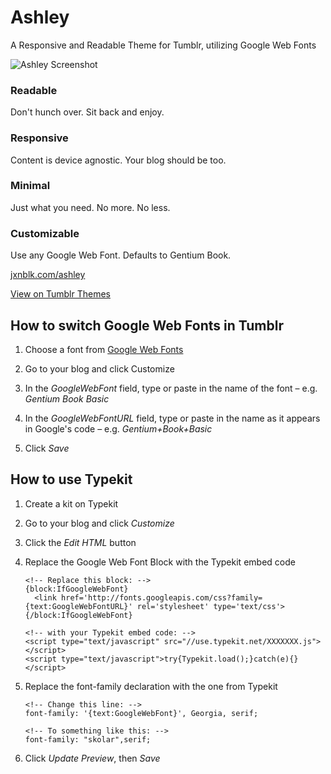 Ashley
======

A Responsive and Readable Theme for Tumblr, utilizing Google Web Fonts

![Ashley Screenshot](Ashley.png)

### Readable
Don't hunch over. Sit back and enjoy.

### Responsive
Content is device agnostic. Your blog should be too.

### Minimal
Just what you need. No more. No less.

### Customizable
Use any Google Web Font. Defaults to Gentium Book.

[jxnblk.com/ashley](http://jxnblk.com/ashley)

[View on Tumblr Themes](http://www.tumblr.com/theme/37012)


## How to switch Google Web Fonts in Tumblr

1. Choose a font from [Google Web Fonts](http://www.google.com/webfonts)

2. Go to your blog and click Customize

3. In the *GoogleWebFont* field, type or paste in the name of the font – e.g. *Gentium Book Basic*

4. In the *GoogleWebFontURL* field, type or paste in the name as it appears in Google's code – e.g. *Gentium+Book+Basic*

5. Click *Save* 

## How to use Typekit

1. Create a kit on Typekit

2. Go to your blog and click *Customize*

3. Click the *Edit HTML* button

4. Replace the Google Web Font Block with the Typekit embed code

    ```
    <!-- Replace this block: -->
    {block:IfGoogleWebFont}
      <link href='http://fonts.googleapis.com/css?family={text:GoogleWebFontURL}' rel='stylesheet' type='text/css'>
    {/block:IfGoogleWebFont}

    <!-- with your Typekit embed code: -->
    <script type="text/javascript" src="//use.typekit.net/XXXXXXX.js"></script>
    <script type="text/javascript">try{Typekit.load();}catch(e){}</script>
    ```

5. Replace the font-family declaration with the one from Typekit

    ```
    <!-- Change this line: -->
    font-family: '{text:GoogleWebFont}', Georgia, serif;

    <!-- To something like this: -->
    font-family: "skolar",serif;
    ```

6. Click *Update Preview*, then *Save*


